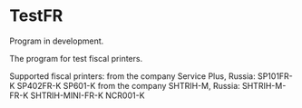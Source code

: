 # TestFR
Program in development.

The program for test fiscal printers.

Supported fiscal printers:
from the company Service Plus, Russia:
SP101FR-K
SP402FR-K
SP601-K
from the company SHTRIH-M, Russia:
SHTRIH-M-FR-K
SHTRIH-MINI-FR-K
NCR001-K
